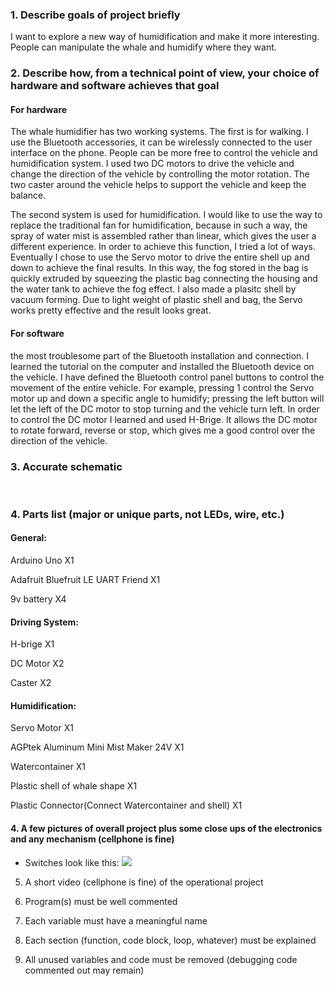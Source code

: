 ### 1. Describe goals of project briefly
I want to explore a new way of humidification and make it more interesting. People can manipulate the whale and humidify where they want.
 
### 2. Describe how, from a technical point of view, your choice of hardware and software achieves that goal
#### For hardware
The whale humidifier has two working systems.
The first is for walking. I use the Bluetooth accessories, it can be wirelessly connected to the user interface on the phone. People can be more free to control the vehicle and humidification system. I used two DC motors to drive the vehicle and change the direction of the vehicle by controlling the motor rotation. The two caster around the vehicle helps to support the vehicle and keep the balance.

The second system is used for humidification. I would like to use the way to replace the traditional fan for humidification, because in such a way, the spray of water mist is assembled rather than linear, which gives the user a different experience. In order to achieve this function, I tried a lot of ways. Eventually I chose to use the Servo motor to drive the entire shell up and down to achieve the final results. In this way, the fog stored in the bag is quickly extruded by squeezing the plastic bag connecting the housing and the water tank to achieve the fog effect. I also made a plasitc shell by vacuum forming. Due to light weight of plastic shell and bag, the Servo works pretty effective and the result looks great.
 
#### For software
the most troublesome part of the Bluetooth installation and connection. I learned the tutorial on the computer and installed the Bluetooth device on the vehicle. I have defined the Bluetooth control panel buttons to control the movement of the entire vehicle. For example, pressing 1 control the Servo motor up and down a specific angle to humidify; pressing the left button will let the left of the DC motor to stop turning and the vehicle turn left. In order to control the DC motor I learned and used H-Brige. It allows the DC motor to rotate forward, reverse or stop, which gives me a good control over the direction of the vehicle.
 
### 3. Accurate schematic
 
### 4. Parts list (major or unique parts, not LEDs, wire, etc.)
#### General:
Arduino Uno X1

Adafruit Bluefruit LE UART Friend X1

9v battery X4

#### Driving System:
H-brige X1

DC Motor X2

Caster X2

#### Humidification:
Servo Motor X1

AGPtek Aluminum Mini Mist Maker 24V X1

Watercontainer X1

Plastic shell of whale shape X1

Plastic Connector(Connect Watercontainer and shell) X1

#### 4. A few pictures of overall project plus some close ups of the electronics and any mechanism (cellphone is fine)
- Switches look like this: ![](image/IMG_2072.jpg)


5. A short video (cellphone is fine) of the operational project

6. Program(s) must be well commented
7. Each variable must have a meaningful name
8. Each section (function, code block, loop, whatever) must be explained
9. All unused variables and code must be removed (debugging code commented out may remain)

